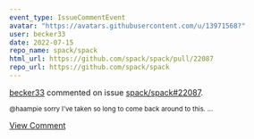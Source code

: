 ```yaml
---
event_type: IssueCommentEvent
avatar: "https://avatars.githubusercontent.com/u/13971568?"
user: becker33
date: 2022-07-15
repo_name: spack/spack
html_url: https://github.com/spack/spack/pull/22087
repo_url: https://github.com/spack/spack
---
```


<a href='https://github.com/becker33' target='_blank'>becker33</a> commented on issue <a href='https://github.com/spack/spack/pull/22087' target='_blank'>spack/spack#22087</a>.

<small>@haampie sorry I've taken so long to come back around to this....</small>

<a href='https://github.com/spack/spack/pull/22087' target='_blank'>View Comment</a>